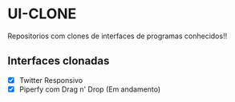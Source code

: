# UI-CLONE

Repositorios com clones de interfaces de programas conhecidos!!

## Interfaces clonadas
- [x] Twitter Responsivo
- [x] Piperfy com Drag n' Drop (Em andamento)
